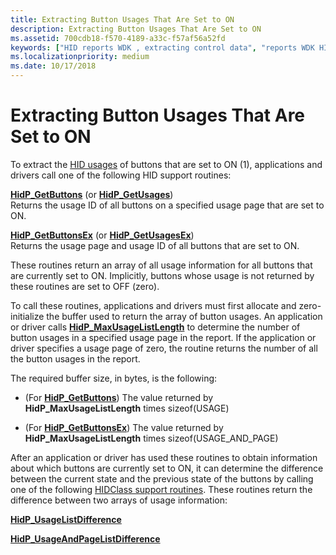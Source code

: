 ```yaml
---
title: Extracting Button Usages That Are Set to ON
description: Extracting Button Usages That Are Set to ON
ms.assetid: 700cdb18-f570-4189-a33c-f57af56a52fd
keywords: ["HID reports WDK , extracting control data", "reports WDK HID , extracting control data", "extracting HID control data", "button usages WDK HID"]
ms.localizationpriority: medium
ms.date: 10/17/2018
---
```


# Extracting Button Usages That Are Set to ON





To extract the [HID usages](hid-usages.md) of buttons that are set to ON (1), applications and drivers call one of the following HID support routines:

<a href="" id="hidp-getbuttons--or-hidp-getusages-"></a>[**HidP\_GetButtons**](https://docs.microsoft.com/windows-hardware/drivers/hid/hdpi-h-macros) (or [**HidP\_GetUsages**](https://docs.microsoft.com/windows-hardware/drivers/ddi/hidpi/nf-hidpi-hidp_getusages))  
Returns the usage ID of all buttons on a specified usage page that are set to ON.

<a href="" id="hidp-getbuttonsex--or-hidp-getusagesex-"></a>[**HidP\_GetButtonsEx**](https://docs.microsoft.com/windows-hardware/drivers/hid/hdpi-h-macros) (or [**HidP\_GetUsagesEx**](https://docs.microsoft.com/windows-hardware/drivers/ddi/hidpi/nf-hidpi-hidp_getusagesex))  
Returns the usage page and usage ID of all buttons that are set to ON.

These routines return an array of all usage information for all buttons that are currently set to ON. Implicitly, buttons whose usage is not returned by these routines are set to OFF (zero).

To call these routines, applications and drivers must first allocate and zero-initialize the buffer used to return the array of button usages. An application or driver calls [**HidP\_MaxUsageListLength**](https://docs.microsoft.com/windows-hardware/drivers/ddi/hidpi/nf-hidpi-hidp_maxusagelistlength) to determine the number of button usages in a specified usage page in the report. If the application or driver specifies a usage page of zero, the routine returns the number of all the button usages in the report.

The required buffer size, in bytes, is the following:

-   (For [**HidP\_GetButtons**](https://docs.microsoft.com/windows-hardware/drivers/hid/hdpi-h-macros)) The value returned by **HidP\_MaxUsageListLength** times sizeof(USAGE)

-   (For [**HidP\_GetButtonsEx**](https://docs.microsoft.com/windows-hardware/drivers/hid/hdpi-h-macros)) The value returned by **HidP\_MaxUsageListLength** times sizeof(USAGE\_AND\_PAGE)

After an application or driver has used these routines to obtain information about which buttons are currently set to ON, it can determine the difference between the current state and the previous state of the buttons by calling one of the following [HIDClass support routines](https://docs.microsoft.com/windows-hardware/drivers/ddi/index). These routines return the difference between two arrays of usage information:

[**HidP\_UsageListDifference**](https://docs.microsoft.com/windows-hardware/drivers/ddi/hidpi/nf-hidpi-hidp_usagelistdifference)

[**HidP\_UsageAndPageListDifference**](https://docs.microsoft.com/previous-versions/windows/hardware/drivers/ff539824(v=vs.85))

 

 




